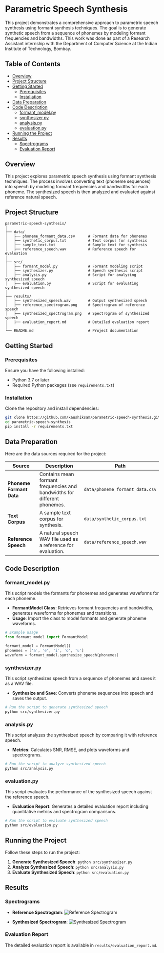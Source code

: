 # Parametric Speech Synthesis
This project demonstrates a comprehensive approach to parametric speech synthesis using formant synthesis techniques. The goal is to generate synthetic speech from a sequence of phonemes by modeling formant frequencies and bandwidths. This work was done as part of a Research Assistant internship with the Department of Computer Science at the Indian Institute of Technology, Bombay.

## Table of Contents

- [Overview](#overview)
- [Project Structure](#project-structure)
- [Getting Started](#getting-started)
  - [Prerequisites](#prerequisites)
  - [Installation](#installation)
- [Data Preparation](#data-preparation)
- [Code Description](#code-description)
  - [formant_model.py](#formant_modelpy)
  - [synthesizer.py](#synthesizerpy)
  - [analysis.py](#analysispy)
  - [evaluation.py](#evaluationpy)
- [Running the Project](#running-the-project)
- [Results](#results)
  - [Spectrograms](#spectrograms)
  - [Evaluation Report](#evaluation-report)

## Overview

This project explores parametric speech synthesis using formant synthesis techniques. The process involves converting text (phoneme sequences) into speech by modeling formant frequencies and bandwidths for each phoneme. The synthesized speech is then analyzed and evaluated against reference natural speech.

## Project Structure

```plaintext
parametric-speech-synthesis/
│
├── data/
│   ├── phoneme_formant_data.csv      # Formant data for phonemes
│   ├── synthetic_corpus.txt          # Text corpus for synthesis
│   ├── sample_text.txt               # Sample text for synthesis
│   ├── reference_speech.wav          # Reference speech for evaluation
│
├── src/
│   ├── formant_model.py              # Formant modeling script
│   ├── synthesizer.py                # Speech synthesis script
│   ├── analysis.py                   # Script for analyzing synthesized speech
│   ├── evaluation.py                 # Script for evaluating synthesized speech
│
├── results/
│   ├── synthesized_speech.wav        # Output synthesized speech
│   ├── reference_spectrogram.png     # Spectrogram of reference speech
│   ├── synthesized_spectrogram.png   # Spectrogram of synthesized speech
│   ├── evaluation_report.md          # Detailed evaluation report
│
└── README.md                         # Project documentation
```

## Getting Started

### Prerequisites

Ensure you have the following installed:

- Python 3.7 or later
- Required Python packages (see `requirements.txt`)

### Installation

Clone the repository and install dependencies:

```bash
git clone https://github.com/kaushiksam/parametric-speech-synthesis.git
cd parametric-speech-synthesis
pip install -r requirements.txt
```

## Data Preparation

Here are the data sources required for the project:

| **Source**                   | **Description**                                                              | **Path**                        |
|------------------------------|------------------------------------------------------------------------------|---------------------------------|
| **Phoneme Formant Data**     | Contains mean formant frequencies and bandwidths for different phonemes.     | `data/phoneme_formant_data.csv` |
| **Text Corpus**              | A sample text corpus for synthesis.                                          | `data/synthetic_corpus.txt`     |
| **Reference Speech**         | A natural speech WAV file used as a reference for evaluation.                | `data/reference_speech.wav`     |

## Code Description

### formant_model.py

This script models the formants for phonemes and generates waveforms for each phoneme.

- **FormantModel Class**: Retrieves formant frequencies and bandwidths, generates waveforms for phonemes and transitions.
- **Usage**: Import the class to model formants and generate phoneme waveforms.

```python
# Example usage
from formant_model import FormantModel

formant_model = FormantModel()
phonemes = ['a', 'e', 'i', 'o', 'u']
waveform = formant_model.synthesize_speech(phonemes)
```

### synthesizer.py

This script synthesizes speech from a sequence of phonemes and saves it as a WAV file.

- **Synthesize and Save**: Converts phoneme sequences into speech and saves the output.

```python
# Run the script to generate synthesized speech
python src/synthesizer.py
```

### analysis.py

This script analyzes the synthesized speech by comparing it with reference speech.

- **Metrics**: Calculates SNR, RMSE, and plots waveforms and spectrograms.

```python
# Run the script to analyze synthesized speech
python src/analysis.py
```

### evaluation.py

This script evaluates the performance of the synthesized speech against the reference speech.

- **Evaluation Report**: Generates a detailed evaluation report including quantitative metrics and spectrogram comparisons.

```python
# Run the script to evaluate synthesized speech
python src/evaluation.py
```

## Running the Project

Follow these steps to run the project:

1. **Generate Synthesized Speech**: `python src/synthesizer.py`
2. **Analyze Synthesized Speech**: `python src/analysis.py`
3. **Evaluate Synthesized Speech**: `python src/evaluation.py`

## Results

### Spectrograms

- **Reference Spectrogram**:
  ![Reference Spectrogram](results/reference_spectrogram.png)
  
- **Synthesized Spectrogram**:
  ![Synthesized Spectrogram](results/synthesized_spectrogram.png)

### Evaluation Report

The detailed evaluation report is available in `results/evaluation_report.md`.




